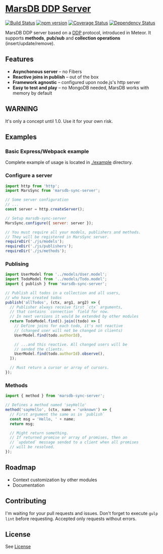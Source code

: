 [MarsDB DDP Server](https://github.com/c58/marsdb-sync-server)
=========

[![Build Status](https://travis-ci.org/c58/marsdb-sync-server.svg?branch=master)](https://travis-ci.org/c58/marsdb-sync-server)
[![npm version](https://badge.fury.io/js/marsdb-sync-server.svg)](https://www.npmjs.com/package/marsdb-sync-server)
[![Coverage Status](https://coveralls.io/repos/c58/marsdb-sync-server/badge.svg?branch=master&service=github)](https://coveralls.io/github/c58/marsdb-sync-server?branch=master)
[![Dependency Status](https://david-dm.org/c58/marsdb-sync-server.svg)](https://david-dm.org/c58/marsdb-sync-server)

MarsDB DDP server based on a [DDP](https://github.com/meteor/meteor/blob/devel/packages/ddp/DDP.md) protocol, introduced in Meteor. It supports **methods**, **pub/sub** and **collection operations** (insert/update/remove).

## Features

* **Asynchonous server** – no Fibers
* **Reactive joins in publish** – out of the box
* **Framework agnostic** – configured upon node.js's http server
* **Easy to test and play** – no MongoDB needed, MarsDB works with memory by default

## WARNING

It's only a concept until 1.0. Use it for your own risk.

## Examples

### Basic Express/Webpack example
Complete example of usage is located in [./example](https://github.com/c58/marsdb-sync-server/tree/master/example) directory.

### Configure a server
```javascript
import http from 'http';
import MarsSync from 'marsdb-sync-server';

// Some server configuration
// ...
const server = http.createServer();

// Setup marsdb-sync-server
MarsSync.configure({ server: server });

// You must require all your models, publishers and methods.
// They will be registered in MarsSync server.
requireDir('./js/models');
requireDir('./js/publishers');
requireDir('./js/methods');

```
### Publising
```javascript
import UserModel from '../models/User.model';
import TodoModel from '../models/Todo.model';
import { publish } from 'marsdb-sync-server';

// Publish all todos in a collection and all users,
// who have created todos
publish('allTodos', (ctx, arg1, arg2) => {
  // Publisher always receive first `ctx` arguments,
  // that contains `connection` field for now.
  // In next versions it would be extended by other modules
  return TodoModel.find().join((todo) => [
    // Define joins for each todo, it's not reactive
    // (changed user will not be changed in clients)
    UserModel.find(todo.authorId),

    // ...and this reactive. All changed users will be
    // sended the clients.
    UserModel.find(todo.authorId).observe(),
  ]);

  // Must return a cursor or array of cursors.
});
```
### Methods
```javascript
import { method } from 'marsdb-sync-server';

// Defines a method named 'seyHello'
method('sayHello', (ctx, name = 'unknown') => {
  // First argument the same as in `publish`
  const msg = 'Hello, ' + name;
  return msg;

  // Might return something.
  // If returned promise or array of promises, then an
  // `updated` message sended to a client when all promises
  // will be resolved.
});
```

## Roadmap
* Context customization by other modules
* Documentation

## Contributing
I'm waiting for your pull requests and issues.
Don't forget to execute `gulp lint` before requesting. Accepted only requests without errors.

## License
See [License](LICENSE)
